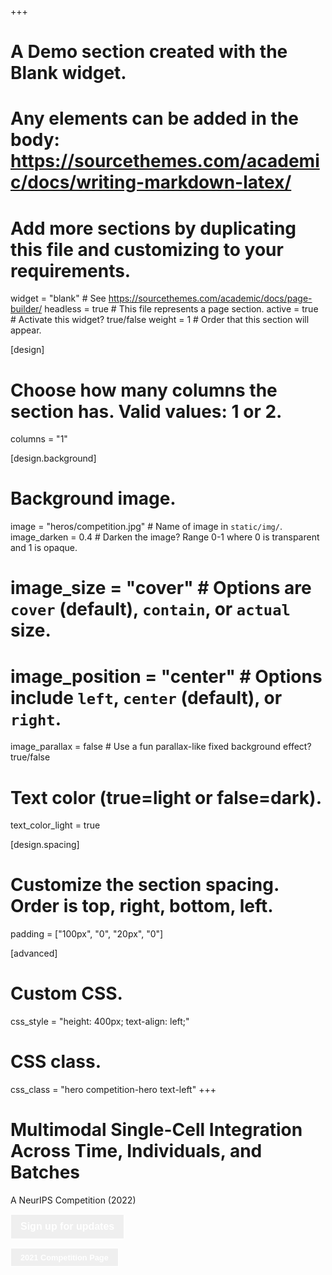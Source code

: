 +++
# A Demo section created with the Blank widget.
# Any elements can be added in the body: https://sourcethemes.com/academic/docs/writing-markdown-latex/
# Add more sections by duplicating this file and customizing to your requirements.

widget = "blank"  # See https://sourcethemes.com/academic/docs/page-builder/
headless = true  # This file represents a page section.
active = true  # Activate this widget? true/false
weight = 1  # Order that this section will appear.


[design]
  # Choose how many columns the section has. Valid values: 1 or 2.
  columns = "1"

[design.background]

  # Background image.
   image = "heros/competition.jpg"  # Name of image in `static/img/`.
   image_darken = 0.4  # Darken the image? Range 0-1 where 0 is transparent and 1 is opaque.
  # image_size = "cover"  #  Options are `cover` (default), `contain`, or `actual` size.
  # image_position = "center"  # Options include `left`, `center` (default), or `right`.
  image_parallax = false  # Use a fun parallax-like fixed background effect? true/false

  # Text color (true=light or false=dark).
  text_color_light = true

[design.spacing]
  # Customize the section spacing. Order is top, right, bottom, left.
  padding = ["100px", "0", "20px", "0"]

[advanced]
 # Custom CSS.
 css_style = "height: 400px; text-align: left;"

 # CSS class.
 css_class = "hero competition-hero text-left"
+++
# **Multimodal Single-Cell Integration Across Time, Individuals, and Batches**
A NeurIPS Competition (2022)

 <a href="https://docs.google.com/forms/d/e/1FAIpQLSe90Oky4-1b0HbdLsp5Yqo9juCd2mq-NlGHU9NHRW1ECok1xQ/viewform" target="blank"><button type="button" class="btn btn-primary" style="font-size: 1rem; border: 1px solid white; color:white; height: 40px; padding: 0px 15px"><strong>Sign up for updates</strong></button></a>

<a href="https://openproblems.bio/neurips_2021" target="blank"><button type="button" class="btn btn-secondary" style="font-size: 0.8rem; border: 1px solid white; color:white; height: 30px; padding: 0px 15px"><strong>2021 Competition Page</strong></button></a>

